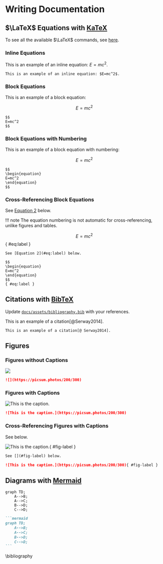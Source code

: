 # Writing Documentation

## $\LaTeX$ Equations with [KaTeX](https://katex.org)

To see all the available $\LaTeX$ commands, see [here](https://katex.org/docs/supported).

### Inline Equations

This is an example of an inline equation: $E=mc^2$.

```
This is an example of an inline equation: $E=mc^2$.
```

### Block Equations

This is an example of a block equation:

$$
E=mc^2
$$

```
$$
E=mc^2
$$
```

### Block Equations with Numbering

This is an example of a block equation with numbering:

$$
\begin{equation}
E=mc^2
\end{equation}
$$

```
$$
\begin{equation}
E=mc^2
\end{equation}
$$
```
### Cross-Referencing Block Equations

See [Equation 2](#eq:label) below.

!!! note
    The equation numbering is not automatic for cross-referencing, unlike figures and tables.

$$
\begin{equation}
E=mc^2
\end{equation}
$$
{ #eq:label }

```
See [Equation 2](#eq:label) below.

$$
\begin{equation}
E=mc^2
\end{equation}
$$
{ #eq:label }
```

## Citations with [BibTeX](http://www.bibtex.org/)

Update [`docs/assets/bibliography.bib`](https://github.com/sinaatalay/fastfem/blob/main/docs/assets/bibliography.bib) with your references.

This is an example of a citation[@Serway2014].

```
This is an example of a citation[@ Serway2014].
```

## Figures

### Figures without Captions

![](https://picsum.photos/200/300)

```markdown
![](https://picsum.photos/200/300)
```

### Figures with Captions

![This is the caption.](https://picsum.photos/200/300)

```markdown
![This is the caption.](https://picsum.photos/200/300)
```

### Cross-Referencing Figures with Captions

See [](#fig-label) below.

![This is the caption.](https://picsum.photos/200/300){ #fig-label }

```markdown
See [](#fig-label) below.

![This is the caption.](https://picsum.photos/200/300){ #fig-label }
```

## Diagrams with [Mermaid](https://mermaid.js.org)

```mermaid
graph TD;
    A-->B;
    A-->C;
    B-->D;
    C-->D;
```

``````markdown
```mermaid
graph TD;
    A-->B;
    A-->C;
    B-->D;
    C-->D;
```
``````

\bibliography